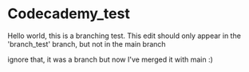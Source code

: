 # Codecademy_test

Hello world, this is a branching test.
This edit should only appear in the 'branch_test' branch, but not in the main branch

ignore that, it was a branch but now I've merged it with main :)
